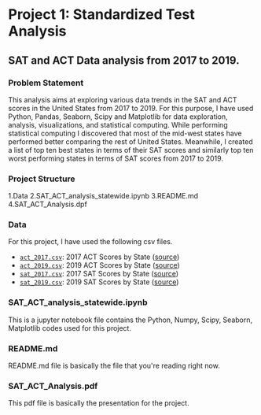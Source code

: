 # Project 1: Standardized Test Analysis

## SAT and ACT Data analysis from 2017 to 2019.

### Problem Statement
This analysis aims at exploring various data trends in the SAT and ACT scores in the United States from 2017 to 2019. For this purpose, I have used Python, Pandas, Seaborn, Scipy and Matplotlib for data exploration, analysis, visualizations, and statistical computing. While performing statistical computing I discovered that most of the mid-west states have performed better comparing the rest of United States. Meanwhile, I created a list of top ten best states in terms of their SAT scores and similarly top ten worst performing states in terms of SAT scores from 2017 to 2019. 
### Project Structure
1.Data
2.SAT_ACT_analysis_statewide.ipynb
3.README.md
4.SAT_ACT_Analysis.dpf
### Data
For this project, I have used the following csv files. 

* [`act_2017.csv`](./data/act_2017.csv): 2017 ACT Scores by State ([source](https://blog.prepscholar.com/act-scores-by-state-averages-highs-and-lows))
* [`act_2019.csv`](./data/act_2019.csv): 2019 ACT Scores by State ([source](https://blog.prepscholar.com/act-scores-by-state-averages-highs-and-lows))
* [`sat_2017.csv`](./data/sat_2017.csv): 2017 SAT Scores by State ([source](https://blog.collegevine.com/here-are-the-average-sat-scores-by-state/))
* [`sat_2019.csv`](./data/sat_2019.csv): 2019 SAT Scores by State ([source](https://blog.prepscholar.com/average-sat-scores-by-state-most-recent))

### SAT_ACT_analysis_statewide.ipynb
This is a jupyter notebook file contains the Python, Numpy, Scipy, Seaborn, Matplotlib codes used for this project.
### README.md
README.md file is basically the file that you're reading right now. 

### SAT_ACT_Analysis.pdf
This pdf file is basically the presentation for the project. 